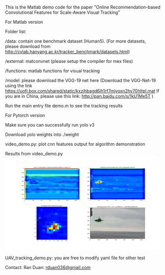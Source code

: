 This is the Matlab demo code for the paper "Online Recommendation-based Convolutional Features for Scale-Aware Visual Tracking"

For Matlab version

Folder list:

/data: contain one benchmark dataset (Human5). (For more datasets, please download from http://cvlab.hanyang.ac.kr/tracker_benchmark/datasets.html)

/external: matconvnet (please setup the compiler for mex files)

/functions: matlab functions for visual tracking

/model: please download the VGG-19 net here
(Download the VGG-Net-19 using the link https://uofi.box.com/shared/static/kxzjhbagd6ih1rf7mjyoxn2hy70hltpl.mat
If you are in China, please use this link: http://pan.baidu.com/s/1kU1Me5T )

Run the main entry file demo.m to see the tracking results


For Pytorch version

Make sure you can successfully run yolo v3

Download yolo weights into ./weight

video_demo.py: plot cnn features output for algorithm demonstration

Results from video_demo.py
![](example.gif)

UAV_tracking_demo.py: you are free to modify yaml file for other test

Contact:
Ran Duan: 	rduan036@gmail.com